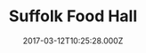 ---
date: 2017-03-12T10:25:28.000Z
title: Suffolk Food Hall
latitude: 52.02391080374598
longitude: 1.1560102144732276
url: http://www.suffolkfoodhall.co.uk
category: checkin
---